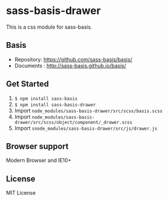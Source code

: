 # sass-basis-drawer
This is a css module for sass-basis.

## Basis
* Repository: https://github.com/sass-basis/basis/
* Documents : http://sass-basis.github.io/basis/

## Get Started
1. `$ npm install sass-basis`
1. `$ npm install sass-basis-drawer`
1. Import `node_modules/sass-basis-drawer/src/scss/basis.scss`
1. Import `node_modules/sass-basis-drawer/src/scss/object/component/_drawer.scss`
1. Import `snode_modules/sass-basis-drawer/src/js/drawer.js`

## Browser support
Modern Browser and IE10+

## License
MIT License
